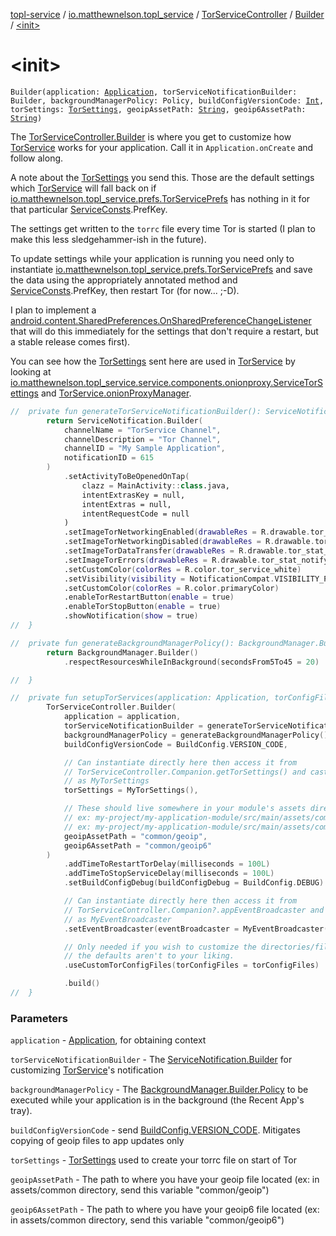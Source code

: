 [topl-service](../../../index.md) / [io.matthewnelson.topl_service](../../index.md) / [TorServiceController](../index.md) / [Builder](index.md) / [&lt;init&gt;](./-init-.md)

# &lt;init&gt;

`Builder(application: `[`Application`](https://developer.android.com/reference/android/app/Application.html)`, torServiceNotificationBuilder: Builder, backgroundManagerPolicy: Policy, buildConfigVersionCode: `[`Int`](https://kotlinlang.org/api/latest/jvm/stdlib/kotlin/-int/index.html)`, torSettings: `[`TorSettings`](../../../topl-core-base/io.matthewnelson.topl_core_base/-tor-settings/index.md)`, geoipAssetPath: `[`String`](https://kotlinlang.org/api/latest/jvm/stdlib/kotlin/-string/index.html)`, geoip6AssetPath: `[`String`](https://kotlinlang.org/api/latest/jvm/stdlib/kotlin/-string/index.html)`)`

The [TorServiceController.Builder](index.md) is where you get to customize how [TorService](#) works
for your application. Call it in `Application.onCreate` and follow along.

A note about the [TorSettings](../../../topl-core-base/io.matthewnelson.topl_core_base/-tor-settings/index.md) you send this. Those are the default settings which
[TorService](#) will fall back on if [io.matthewnelson.topl_service.prefs.TorServicePrefs](../../../io.matthewnelson.topl_service.prefs/-tor-service-prefs/index.md)
has nothing in it for that particular [ServiceConsts](../../../io.matthewnelson.topl_service.util/-service-consts/index.md).PrefKey.

The settings get written to the `torrc` file every time Tor is started (I plan to make
this less sledgehammer-ish in the future).

To update settings while your application is running you need only to instantiate
[io.matthewnelson.topl_service.prefs.TorServicePrefs](../../../io.matthewnelson.topl_service.prefs/-tor-service-prefs/index.md) and save the data using the
appropriately annotated method and [ServiceConsts](../../../io.matthewnelson.topl_service.util/-service-consts/index.md).PrefKey, then
restart Tor (for now... ;-D).

I plan to implement a
[android.content.SharedPreferences.OnSharedPreferenceChangeListener](https://developer.android.com/reference/android/content/SharedPreferences/OnSharedPreferenceChangeListener.html) that will do this
immediately for the settings that don't require a restart, but a stable release comes first).

You can see how the [TorSettings](../../../topl-core-base/io.matthewnelson.topl_core_base/-tor-settings/index.md) sent here are used in [TorService](#) by looking at
[io.matthewnelson.topl_service.service.components.onionproxy.ServiceTorSettings](#) and
[TorService.onionProxyManager](#).

``` kotlin
//  private fun generateTorServiceNotificationBuilder(): ServiceNotification.Builder {
        return ServiceNotification.Builder(
            channelName = "TorService Channel",
            channelDescription = "Tor Channel",
            channelID = "My Sample Application",
            notificationID = 615
        )
            .setActivityToBeOpenedOnTap(
                clazz = MainActivity::class.java,
                intentExtrasKey = null,
                intentExtras = null,
                intentRequestCode = null
            )
            .setImageTorNetworkingEnabled(drawableRes = R.drawable.tor_stat_network_enabled)
            .setImageTorNetworkingDisabled(drawableRes = R.drawable.tor_stat_network_disabled)
            .setImageTorDataTransfer(drawableRes = R.drawable.tor_stat_network_dataxfer)
            .setImageTorErrors(drawableRes = R.drawable.tor_stat_notifyerr)
            .setCustomColor(colorRes = R.color.tor_service_white)
            .setVisibility(visibility = NotificationCompat.VISIBILITY_PRIVATE)
            .setCustomColor(colorRes = R.color.primaryColor)
            .enableTorRestartButton(enable = true)
            .enableTorStopButton(enable = true)
            .showNotification(show = true)
//  }
```

``` kotlin
//  private fun generateBackgroundManagerPolicy(): BackgroundManager.Builder.Policy {
        return BackgroundManager.Builder()
            .respectResourcesWhileInBackground(secondsFrom5To45 = 20)

//  }
```

``` kotlin
//  private fun setupTorServices(application: Application, torConfigFiles: TorConfigFiles ) {
        TorServiceController.Builder(
            application = application,
            torServiceNotificationBuilder = generateTorServiceNotificationBuilder(),
            backgroundManagerPolicy = generateBackgroundManagerPolicy(),
            buildConfigVersionCode = BuildConfig.VERSION_CODE,

            // Can instantiate directly here then access it from
            // TorServiceController.Companion.getTorSettings() and cast what's returned
            // as MyTorSettings
            torSettings = MyTorSettings(),

            // These should live somewhere in your module's assets directory,
            // ex: my-project/my-application-module/src/main/assets/common/geoip
            // ex: my-project/my-application-module/src/main/assets/common/geoip6
            geoipAssetPath = "common/geoip",
            geoip6AssetPath = "common/geoip6"
        )
            .addTimeToRestartTorDelay(milliseconds = 100L)
            .addTimeToStopServiceDelay(milliseconds = 100L)
            .setBuildConfigDebug(buildConfigDebug = BuildConfig.DEBUG)

            // Can instantiate directly here then access it from
            // TorServiceController.Companion?.appEventBroadcaster and cast what's returned
            // as MyEventBroadcaster
            .setEventBroadcaster(eventBroadcaster = MyEventBroadcaster())

            // Only needed if you wish to customize the directories/files used by Tor if
            // the defaults aren't to your liking.
            .useCustomTorConfigFiles(torConfigFiles = torConfigFiles)

            .build()
//  }
```

### Parameters

`application` - [Application](https://developer.android.com/reference/android/app/Application.html), for obtaining context

`torServiceNotificationBuilder` - The [ServiceNotification.Builder](../../../io.matthewnelson.topl_service.notification/-service-notification/-builder/index.md) for
customizing [TorService](#)'s notification

`backgroundManagerPolicy` - The [BackgroundManager.Builder.Policy](../../../io.matthewnelson.topl_service.lifecycle/-background-manager/-builder/-policy/index.md) to be executed
while your application is in the background (the Recent App's tray).

`buildConfigVersionCode` - send [BuildConfig.VERSION_CODE](#). Mitigates copying of geoip
files to app updates only

`torSettings` - [TorSettings](../../../topl-core-base/io.matthewnelson.topl_core_base/-tor-settings/index.md) used to create your torrc file on start of Tor

`geoipAssetPath` - The path to where you have your geoip file located (ex: in
assets/common directory, send this variable "common/geoip")

`geoip6AssetPath` - The path to where you have your geoip6 file located (ex: in
assets/common directory, send this variable "common/geoip6")